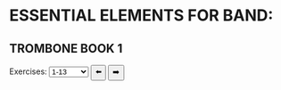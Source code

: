 <body onload="selectFunction()">
<h1>ESSENTIAL ELEMENTS FOR BAND:</h1>
  <h2>TROMBONE BOOK 1</h2>
  Exercises:
  <select id="exerciseSelect" onchange="selectFunction()">
  <option>1-13</option>
  <option>14-26</option>
  <option>27-39</option>
  <option>40-51</option>
  <option>52-58</option>
  <option>59-72</option>
  <option>73-85</option>
  <option>86-99</option>
  <option>100-109</option>
  <option>110-118</option>
  <option>119-131</option>
  <option>132-146</option>
  <option>147-153</option>
  <option>154-164</option>
  <option>165-174</option>
  <option>175-181</option>
  <option>182-184</option>
  <option>185-187</option>
</select>
      <button onclick="exercise_previous(); selectFunction();">⬅️</button>
      <button onclick="exercise_next(); selectFunction();">➡️</button>
    <br>
<p id="music"></p>

<script>
  //BUTTONS//
    function exercise_previous() {
        var x = 
    document.getElementById("exerciseSelect").selectedIndex;
    document.getElementById("exerciseSelect").selectedIndex = x - 1;
    }
    function exercise_next() {
        var x = 
    document.getElementById("exerciseSelect").selectedIndex;
    document.getElementById("exerciseSelect").selectedIndex = x + 1;
    }
const aud_dir = "https://e1-assets.s3.us-west-1.amazonaws.com/";
const aud_name = "E1TB"
const aud_path = `${aud_dir}${aud_name}`;
const img_dir = "https://www.essentialelementsinteractive.com/EESONGS/Graphics/"
const img_name = "B1Tbn";
const img_path = `${img_dir}${img_name}`;
function selectFunction() {
  let text = "";
  var x = document.getElementById("exerciseSelect").value;
  const myArray = x.split("-");
  var i = myArray[0];
  var num = myArray[1];
  for (; i <= num; i++) 
  {
    if (i < 10) {
    zero = "00";
  } else if (i < 100) {
    zero = "0";
  } else {
    zero = "";
  }
    text +="<img width="100%" src=" + img_path + zero + i + ".jpg><br><audio controls><source src=" +  aud_path + i + ".mp3></audio><br><hr style="height:10px;border-radius:25px;background-color:#244c4d;border-style:none;">";
  }
  document.getElementById("music").innerHTML = text;
}
</script>
</body>

